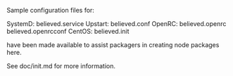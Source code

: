 Sample configuration files for:

SystemD: believed.service
Upstart: believed.conf
OpenRC:  believed.openrc
         believed.openrcconf
CentOS:  believed.init

have been made available to assist packagers in creating node packages here.

See doc/init.md for more information.
